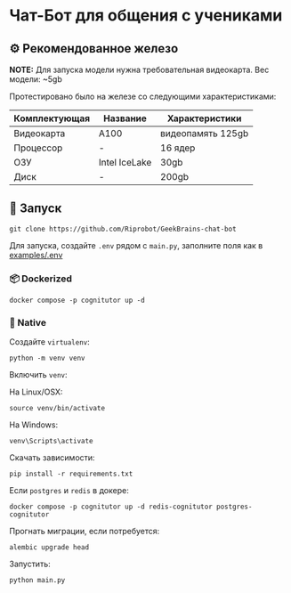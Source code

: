 # Чат-Бот для общения с учениками

## ⚙️ Рекомендованное железо

**NOTE:** Для запуска модели нужна требовательная видеокарта. Вес модели: ~5gb

Протестировано было на железе со следующими характеристиками:

| Комплектующая | Название      | Характеристики    |
|---------------|---------------|-------------------|
| Видеокарта    | A100          | видеопамять 125gb |
| Процессор     | -             | 16 ядер           |
| ОЗУ           | Intel IceLake | 30gb              |
| Диск          | -             | 200gb             |


## 🚀 Запуск

```shell
git clone https://github.com/Riprobot/GeekBrains-chat-bot
```

Для запуска, создайте `.env` рядом с `main.py`, заполните поля как в [examples/.env](examples/.env)

### 📦 Dockerized

```shell
docker compose -p cognitutor up -d
```

### 🐍 Native

Создайте `virtualenv`:

```shell
python -m venv venv
```

Включить `venv`:

На Linux/OSX:
```shell
source venv/bin/activate
```

На Windows:

```shell
venv\Scripts\activate
```

Скачать зависимости:

```shell
pip install -r requirements.txt
```

Если `postgres` и `redis` в докере:

```shell
docker compose -p cognitutor up -d redis-cognitutor postgres-cognitutor
```

Прогнать миграции, если потребуется:

```shell
alembic upgrade head
```

Запустить:

```shell
python main.py
```
